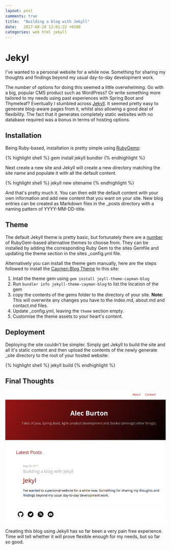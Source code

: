 ```yaml
---
layout: post
comments: true
title:  "Building a blog with Jekyll"
date:   2017-08-28 12:01:22 +0100
categories: web html jekyll 
---
```

# Jekyl
I've wanted to a personal website for a while now. Something for sharing my thoughts and findings beyond my usual day-to-day development work. 

The number of options for doing this seemed a little overwhelming. Go with a big, popular CMS product such as WordPress? Or write something more tailored to my needs using past experiences with Spring Boot and Thymeleaf? Eventually I stumbled across [Jekyll](https://jekyllrb.com). It seemed pretty easy to generate blog-aware pages from it, whilst also allowing a good deal of flexibility. The fact that it generates completely static websites with no database required was a bonus in terms of hosting options. 


## Installation
Being Ruby-based, installation is pretty simple using [RubyGems](https://rubygems.org):

{% highlight shell %}
gem install jekyll bundler
{% endhighlight %}

Next create a new site and Jekyll will create a new directory matching the site name and populate it with all the default content.

{% highlight shell %}
jekyll new sitename
{% endhighlight %}

And that's pretty much it. You can then edit the default content with your own information and add new content that you want on your site. New blog entries can be created as Markdown files in the _posts directory with a naming pattern of YYYY-MM-DD-title.

## Theme
The default Jekyll theme is pretty basic, but fortunately there are a [number](http://jekyllthemes.org) of RubyGem-based alternative themes to choose from. They can be installed by adding the corresponding Ruby Gem to the sites Gemfile and updating the theme section in the sites _config.yml file.

Alternatively you can install the theme gem manually, here are the steps followed to install the [Caymen Blog Theme](https://github.com/lorepirri/cayman-blog) to this site:

1. Intall the theme gem using `gem install jeyll-theme-cayman-blog`
2. Run `bundler info jekyll-theme-cayman-blog` to list the location of the gem
3. copy the contents of the gems folder to the directory of your site. **Note:** This will overwrite any changes you have to the index.md, about.md and contact.md files.
4. Update _config.yml, leaving the `theme` section empty. 
5. Customise the theme assets to your heart's content.

## Deployment
Deploying the site couldn't be simpler. Simply get Jekyll to build the site and all it's static content and then upload the contents of the newly generate _site directory to the root of your hosted website:

{% highlight shell %}
jekyll build
{% endhighlight %}

## Final Thoughts
![The Results](/assets/images/blog.png)

Creating this blog using Jekyll has so far been a very pain free experience. Time will tell whether it will prove flexible enough for my needs, but so far so good.

